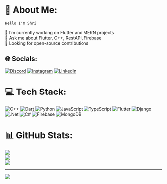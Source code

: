 # 💫 About Me:
    Hello I'm Shri 
🔭 I’m currently working on Flutter and MERN  projects <br>💬 Ask me about Flutter, C++, RestAPI, Firebase<br>👀 Looking for open-source contributions


## 🌐 Socials:
[![Discord](https://img.shields.io/badge/Discord-%237289DA.svg?logo=discord&logoColor=white)](https://discord.gg/https://discord.gg/jQFsKY58) [![Instagram](https://img.shields.io/badge/Instagram-%23E4405F.svg?logo=Instagram&logoColor=white)](https://instagram.com/https://www.instagram.com/shriiiii.10/) [![LinkedIn](https://img.shields.io/badge/LinkedIn-%230077B5.svg?logo=linkedin&logoColor=white)](https://linkedin.com/in/www.linkedin.com/in/shridhar-ghadi ) 

# 💻 Tech Stack:
![C++](https://img.shields.io/badge/c++-%2300599C.svg?style=plastic&logo=c%2B%2B&logoColor=white) ![Dart](https://img.shields.io/badge/dart-%230175C2.svg?style=plastic&logo=dart&logoColor=white) ![Python](https://img.shields.io/badge/python-3670A0?style=plastic&logo=python&logoColor=ffdd54) ![JavaScript](https://img.shields.io/badge/javascript-%23323330.svg?style=plastic&logo=javascript&logoColor=%23F7DF1E) ![TypeScript](https://img.shields.io/badge/typescript-%23007ACC.svg?style=plastic&logo=typescript&logoColor=white) ![Flutter](https://img.shields.io/badge/Flutter-%2302569B.svg?style=plastic&logo=Flutter&logoColor=white) ![Django](https://img.shields.io/badge/django-%23092E20.svg?style=plastic&logo=django&logoColor=white) ![.Net](https://img.shields.io/badge/.NET-5C2D91?style=plastic&logo=.net&logoColor=white) ![C#](https://img.shields.io/badge/c%23-%23239120.svg?style=plastic&logo=csharp&logoColor=white) ![Firebase](https://img.shields.io/badge/Firebase-039BE5?style=plastic&logo=Firebase&logoColor=white) ![MongoDB](https://img.shields.io/badge/MongoDB-%234ea94b.svg?style=plastic&logo=mongodb&logoColor=white)
# 📊 GitHub Stats:
![](https://github-readme-stats.vercel.app/api?username=shriiix&theme=blueberry&hide_border=true&include_all_commits=false&count_private=false)<br/>
![](https://github-readme-streak-stats.herokuapp.com/?user=shriiix&theme=blueberry&hide_border=true)<br/>
![](https://github-readme-stats.vercel.app/api/top-langs/?username=shriiix&theme=blueberry&hide_border=true&include_all_commits=false&count_private=false&layout=compact)

---
[![](https://visitcount.itsvg.in/api?id=shriiix&icon=0&color=1)](https://visitcount.itsvg.in)

<!-- Proudly created with GPRM ( https://gprm.itsvg.in ) -->
